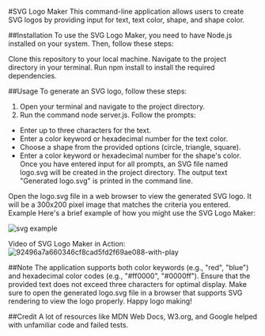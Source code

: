 #SVG Logo Maker
This command-line application allows users to create SVG logos by providing input for text, text color, shape, and shape color.

##Installation
To use the SVG Logo Maker, you need to have Node.js installed on your system. Then, follow these steps:

Clone this repository to your local machine.
Navigate to the project directory in your terminal.
Run npm install to install the required dependencies.

##Usage
To generate an SVG logo, follow these steps:

1. Open your terminal and navigate to the project directory.
2. Run the command node server.js.
Follow the prompts:
- Enter up to three characters for the text.
- Enter a color keyword or hexadecimal number for the text color.
- Choose a shape from the provided options (circle, triangle, square).
- Enter a color keyword or hexadecimal number for the shape's color.
Once you have entered input for all prompts, an SVG file named logo.svg will be created in the project directory.
The output text "Generated logo.svg" is printed in the command line.

Open the logo.svg file in a web browser to view the generated SVG logo. It will be a 300x200 pixel image that matches the criteria you entered.
Example
Here's a brief example of how you might use the SVG Logo Maker:

![svg example](https://github.com/SirMeOWski22/Logo_Maker_101/assets/160355750/7a0d294f-e17b-4975-87af-91e7004ac09b)

Video of SVG Logo Maker in Action: ![92496a7a660346cf8cad5fd2f69ae088-with-play](https://github.com/SirMeOWski22/Logo_Maker_101/assets/160355750/626ab9f9-0442-4d0d-b9bd-d49ca856bdc1)

##Note
The application supports both color keywords (e.g., "red", "blue") and hexadecimal color codes (e.g., "#ff0000", "#0000ff").
Ensure that the provided text does not exceed three characters for optimal display.
Make sure to open the generated logo.svg file in a browser that supports SVG rendering to view the logo properly.
Happy logo making!

##Credit
A lot of resources like MDN Web Docs, W3.org, and Google helped with unfamiliar code and failed tests.
